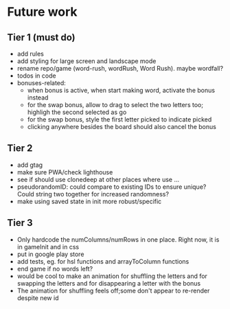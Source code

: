 # Future work

## Tier 1 (must do)

- add rules
- add styling for large screen and landscape mode
- rename repo/game (word-rush, wordRush, Word Rush). maybe wordfall?
- todos in code
- bonuses-related:
  - when bonus is active, when start making word, activate the bonus instead
  - for the swap bonus, allow to drag to select the two letters too; highligh the second selected as go
  - for the swap bonus, style the first letter picked to indicate picked
  - clicking anywhere besides the board should also cancel the bonus

## Tier 2

- add gtag
- make sure PWA/check lighthouse
- see if should use clonedeep at other places where use ...
- pseudorandomID: could compare to existing IDs to ensure unique? Could string two together for increased randomness?
- make using saved state in init more robust/specific

## Tier 3

- Only hardcode the numColumns/numRows in one place. Right now, it is in gameInit and in css
- put in google play store
- add tests, eg. for hsl functions and arrayToColumn functions
- end game if no words left?
- would be cool to make an animation for shuffling the letters and for swapping the letters and for disappearing a letter with the bonus
- The animation for shuffling feels off;some don't appear to re-render despite new id
